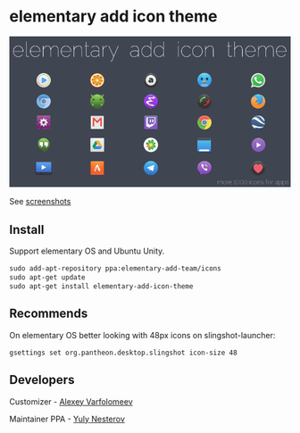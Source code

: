 # elementary add icon theme

![Screenshot icons](preview-icons.png)

See [screenshots](https://github.com/varlesh/elementary-add/tree/master/screens)

## Install
Support elementary OS and Ubuntu Unity.
```
sudo add-apt-repository ppa:elementary-add-team/icons
sudo apt-get update
sudo apt-get install elementary-add-icon-theme
```
## Recommends
On elementary OS better looking with 48px icons on slingshot-launcher:
```
gsettings set org.pantheon.desktop.slingshot icon-size 48﻿
```
## Developers
Customizer - [Alexey Varfolomeev](https://github.com/varlesh)

Maintainer PPA - [Yuly Nesterov](https://github.com/inpr1se)
